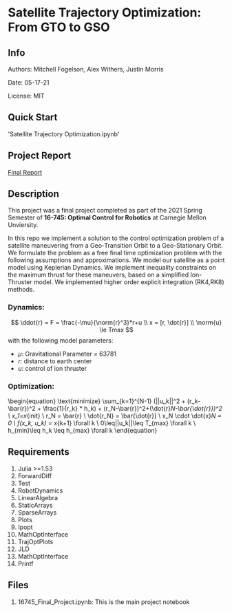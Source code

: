# Satellite Trajectory Optimization: From GTO to GSO

## Info
Authors: Mitchell Fogelson, Alex Withers, Justin Morris

Date: 05-17-21

License: MIT

## Quick Start

'Satellite Trajectory Optimization.ipynb'


## Project Report

[Final Report](https://www.overleaf.com/read/zsczwjzgqwck)

## Description
This project was a final project completed as part of the 2021 Spring Semester of **16-745: Optimal Control for Robotics** at Carnegie Mellon Unviersity. 

In this repo we implement a solution to the control optimization problem of a satellite maneuvering from a Geo-Transition Orbit to a Geo-Stationary Orbit. We formulate the problem as a free final time optimization problem with the following assumptions and approximations. We model our satellite as a point model using Keplerian Dynamics. We implement inequality constraints on the maximum thrust for these maneuvers, based on a simplified Ion-Thruster model. We implemented higher order explicit integration (RK4,RK8) methods.

### Dynamics:
$\newcommand{\norm}[1]{\left\lVert#1\right\rVert}$

$$ 
\ddot{r} = F = \frac{-\mu}{\norm{r}^3}*r+u \\
x = [r, \dot{r}] \\
\norm{u} \le Tmax
$$
with the following model parameters:
* $\mu$: Gravitational Parameter = 63781
* $r$: distance to earth center
* $u$: control of ion thruster

### Optimization: 
\begin{equation}
    \text{minimize} \sum_{k=1}^{N-1} (||u_k||^2 + (r_k-\bar{r})^2 + \frac{1}{r_k} * h_k) + (r_N-\bar{r})^2+(\dot{r}_N-\bar{\dot{r}})^2 \\
    x_1=x_{init} \\
    r_N = \bar{r} \\
    \dot{r_N} = \bar{\dot{r}} \\
    x_N \cdot \dot{x}_N = 0 \\
    f(x_k, u_k) = x_{k+1} \forall k \\
    0\leq||u_k||\leq T_{max} \forall k \\
    h_{min}\leq h_k \leq h_{max} \forall k
\end{equation}

## Requirements
1. Julia >=1.53
2. ForwardDiff
3. Test
4. RobotDynamics
5. LinearAlgebra
6. StaticArrays
7. SparseArrays
8. Plots
9. Ipopt
10. MathOptInterface
11. TrajOptPlots
12. JLD
13. MathOptInterface
14. Printf

## Files
1. 16745_Final_Project.ipynb: This is the main project notebook 
